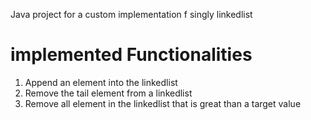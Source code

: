 Java project for a custom implementation f singly linkedlist

implemented Functionalities
============================

1. Append an element into the linkedlist
2. Remove the tail element from a linkedlist
3. Remove all element in the linkedlist that is great than a target value
